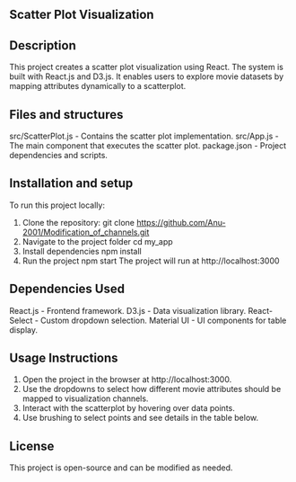 ## Scatter Plot Visualization

## Description ##

This project creates a scatter plot visualization using React. The system is built with React.js and D3.js. It enables users to explore movie datasets by mapping attributes dynamically to a scatterplot.

## Files and structures

src/ScatterPlot.js - Contains the scatter plot implementation.
src/App.js - The main component that executes the scatter plot.
package.json - Project dependencies and scripts.

## Installation and setup
To run this project locally:
1. Clone the repository:
   git clone https://github.com/Anu-2001/Modification_of_channels.git
2. Navigate to the project folder
   cd my_app
3. Install dependencies
   npm install
4. Run the project
   npm start
The project will run at http://localhost:3000

## Dependencies Used

React.js - Frontend framework.
D3.js - Data visualization library.
React-Select - Custom dropdown selection.
Material UI - UI components for table display.

## Usage Instructions

1. Open the project in the browser at http://localhost:3000.
2. Use the dropdowns to select how different movie attributes should be mapped to visualization channels.
3. Interact with the scatterplot by hovering over data points.
4. Use brushing to select points and see details in the table below.


## License
This project is open-source and can be modified as needed.











